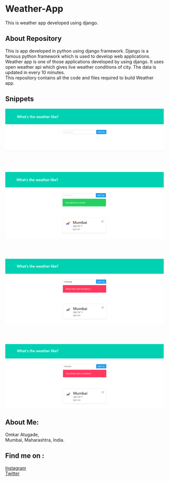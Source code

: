 # Weather-App
This is weather app developed using django.

## About Repository
This is app developed in python using django framework. Django is a famous python framework which is used to develop web applications. Weather app is one of those applications developed by using django. It uses open weather api which gives live weather conditions of city. The data is updated in every 10 minutes.<br>
This repository contains all the code and files required to build Weather app.

## Snippets
 <p align='center'>
  <img src="w1.png">
  </p>
 <br>
 <br>
 <p align='center'>
  <img src="w2.png">
  </p>
  
 <br>
 <br>
 
 <p align='center'>
  <img src="w3.png">
  </p>
  <br>
 <br>
 
 <p align='center'>
  <img src="w4.png">
  </p>

## About Me:
Omkar Atugade,<br>
Mumbai, Maharashtra, India.

## Find me on :
[Instagram](https://www.instagram.com/omi_atugade/)<br>
[Twitter](https://www.twitter.com/@AtugadeOmkar)
